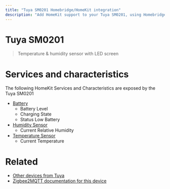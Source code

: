 ```yaml
---
title: "Tuya SM0201 Homebridge/HomeKit integration"
description: "Add HomeKit support to your Tuya SM0201, using Homebridge, Zigbee2MQTT and homebridge-z2m."
---
```

<!---
This file has been GENERATED using src/docgen/docgen.ts
DO NOT EDIT THIS FILE MANUALLY!
-->
# Tuya SM0201
> Temperature & humidity sensor with LED screen


# Services and characteristics
The following HomeKit Services and Characteristics are exposed by
the Tuya SM0201

* [Battery](../../battery.md)
  * Battery Level
  * Charging State
  * Status Low Battery
* [Humidity Sensor](../../sensors.md)
  * Current Relative Humidity
* [Temperature Sensor](../../sensors.md)
  * Current Temperature


# Related
* [Other devices from Tuya](../index.md#tuya)
* [Zigbee2MQTT documentation for this device](https://www.zigbee2mqtt.io/devices/SM0201.html)